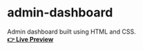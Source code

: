 # admin-dashboard

Admin dashboard built using HTML and CSS.  
**[👉 Live Preview](https://madany01.github.io/admin-dashboard/)**

